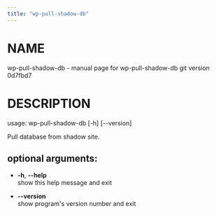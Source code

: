 ```yaml
---
title: "wp-pull-shadow-db"
---
```



# NAME

wp-pull-shadow-db - manual page for wp-pull-shadow-db git version
0d7fbd7

# DESCRIPTION

usage: wp-pull-shadow-db \[-h\] \[--version\]

Pull database from shadow site.

## optional arguments:

  - **-h**, **--help**  
    show this help message and exit

  - **--version**  
    show program's version number and exit
